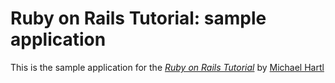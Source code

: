# Ruby on Rails Tutorial: sample application

This is the sample application for
the [*Ruby on Rails Tutorial*](http://railstutorial.org)
by [Michael Hartl](http://michaelhartl.com)
